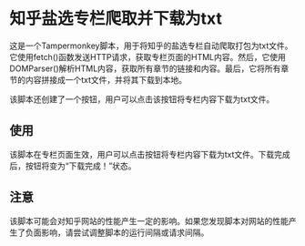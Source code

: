 # 知乎盐选专栏爬取并下载为txt

这是一个Tampermonkey脚本，用于将知乎的盐选专栏自动爬取打包为txt文件。它使用fetch()函数发送HTTP请求，获取专栏页面的HTML内容。然后，它使用DOMParser()解析HTML内容，获取所有章节的链接和内容。最后，它将所有章节的内容拼接成一个txt文件，并将其下载到本地。

该脚本还创建了一个按钮，用户可以点击该按钮将专栏内容下载为txt文件。

## 使用

该脚本在专栏页面生效，用户可以点击按钮将专栏内容下载为txt文件。下载完成后，按钮将变为“下载完成！”状态。

## 注意

该脚本可能会对知乎网站的性能产生一定的影响。如果您发现脚本对网站的性能产生了负面影响，请尝试调整脚本的运行间隔或请求间隔。